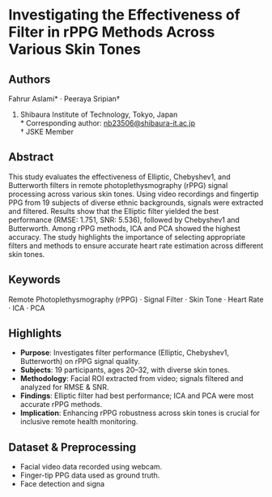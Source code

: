 # Investigating the Effectiveness of Filter in rPPG Methods Across Various Skin Tones

## Authors
Fahrur Aslami\* · Peeraya Sripian†  
1. Shibaura Institute of Technology, Tokyo, Japan  
\* Corresponding author: nb23506@shibaura-it.ac.jp  
† JSKE Member

## Abstract
This study evaluates the effectiveness of Elliptic, Chebyshev1, and Butterworth filters in remote photoplethysmography (rPPG) signal processing across various skin tones. Using video recordings and fingertip PPG from 19 subjects of diverse ethnic backgrounds, signals were extracted and filtered. Results show that the Elliptic filter yielded the best performance (RMSE: 1.751, SNR: 5.536), followed by Chebyshev1 and Butterworth. Among rPPG methods, ICA and PCA showed the highest accuracy. The study highlights the importance of selecting appropriate filters and methods to ensure accurate heart rate estimation across different skin tones.

## Keywords
Remote Photoplethysmography (rPPG) · Signal Filter · Skin Tone · Heart Rate · ICA · PCA

## Highlights
- **Purpose**: Investigates filter performance (Elliptic, Chebyshev1, Butterworth) on rPPG signal quality.
- **Subjects**: 19 participants, ages 20–32, with diverse skin tones.
- **Methodology**: Facial ROI extracted from video; signals filtered and analyzed for RMSE & SNR.
- **Findings**: Elliptic filter had best performance; ICA and PCA were most accurate rPPG methods.
- **Implication**: Enhancing rPPG robustness across skin tones is crucial for inclusive remote health monitoring.

## Dataset & Preprocessing
- Facial video data recorded using webcam.
- Finger-tip PPG data used as ground truth.
- Face detection and signa

